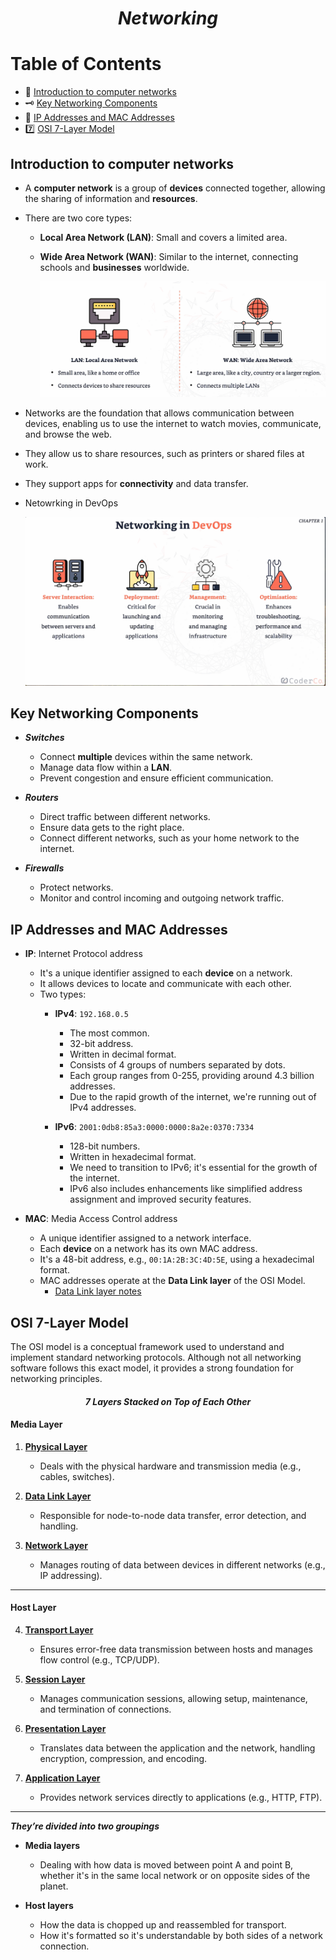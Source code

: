 <h1 align="center"><em>Networking</em></h1>

# Table of Contents

- 📖 [Introduction to computer networks](#introduction-to-computer-networks)
- 🗝️ [Key Networking Components ](#key-networking-components)
- 🔢 [IP Addresses and MAC Addresses ](#ip-addresses-and-mac-addresses )
- 7️⃣ [OSI 7-Layer Model](#osi-7-layer-model)



## Introduction to computer networks

- A **computer network** is a group of **devices** connected together, allowing the sharing of information and **resources**.

- There are two core types:
  - **Local Area Network (LAN)**: Small and covers a limited area.
  - **Wide Area Network (WAN)**: Similar to the internet, connecting schools and **businesses** worldwide.

    ![Data Link Diagram](./assets/lan-wan.png)

- Networks are the foundation that allows communication between devices, enabling us to use the internet to watch movies, communicate, and browse the web.

- They allow us to share resources, such as printers or shared files at work.

- They support apps for **connectivity** and data transfer.


- Netowrking in DevOps
  
  <img align="center">![Data Link Diagram](./assets/intro-to-computer-networking-one.png)</img>
  

## Key Networking Components 

- ***Switches***
   - Connect **multiple** devices within the same network.
   - Manage data flow within a **LAN**.
   - Prevent congestion and ensure efficient communication.

- ***Routers*** 
   - Direct traffic between different networks.
   - Ensure data gets to the right place.
   - Connect different networks, such as your home network to the internet.

- ***Firewalls***
   - Protect networks.
   - Monitor and control incoming and outgoing network traffic.


## IP Addresses and MAC Addresses

- **IP**: Internet Protocol address
   - It's a unique identifier assigned to each **device** on a network.
   - It allows devices to locate and communicate with each other.
   - Two types: 
      - **IPv4**: `192.168.0.5`
         - The most common.
         - 32-bit address.
         - Written in decimal format.
         - Consists of 4 groups of numbers separated by dots.
         - Each group ranges from 0-255, providing around 4.3 billion addresses.
         - Due to the rapid growth of the internet, we're running out of IPv4 addresses.
         
      - **IPv6**: `2001:0db8:85a3:0000:0000:8a2e:0370:7334`
         - 128-bit numbers.
         - Written in hexadecimal format.
         - We need to transition to IPv6; it's essential for the growth of the internet.
         - IPv6 also includes enhancements like simplified address assignment and improved security features.


- **MAC**: Media Access Control address
   - A unique identifier assigned to a network interface.
   - Each **device** on a network has its own MAC address.
   - It's a 48-bit address, e.g., `00:1A:2B:3C:4D:5E`, using a hexadecimal format.
   - MAC addresses operate at the **Data Link layer** of the OSI Model.
      - [Data Link layer notes](./notes/data-link-layer.md)

   
## OSI 7-Layer Model

The OSI model is a conceptual framework used to understand and implement standard networking protocols. Although not all networking software follows this exact model, it provides a strong foundation for networking principles.

<h4 align="center"><em>7 Layers Stacked on Top of Each Other</em></h4>


#### **Media Layer**

1. **[Physical Layer](./notes/physical-layer.md)**  
   - Deals with the physical hardware and transmission media (e.g., cables, switches).

2. **[Data Link Layer](./notes/data-link-layer.md)**  
   - Responsible for node-to-node data transfer, error detection, and handling.

3. **[Network Layer](./notes/network-layer.md)**  
   - Manages routing of data between devices in different networks (e.g., IP addressing).

---

#### **Host Layer**

4. **[Transport Layer](./notes/transport-layer.md)**  
   - Ensures error-free data transmission between hosts and manages flow control (e.g., TCP/UDP).

5. **[Session Layer](./notes/session-layer.md)**  
   - Manages communication sessions, allowing setup, maintenance, and termination of connections.

6. **[Presentation Layer](./notes/presentation-layer.md)**  
   - Translates data between the application and the network, handling encryption, compression, and encoding.

7. **[Application Layer](./notes/application-layer.md)**  
   - Provides network services directly to applications (e.g., HTTP, FTP).


---

***They’re divided into two groupings***

- **Media layers**
    - Dealing with how data is moved between point A and point B, whether it's in the same local network or on opposite sides of the planet.
    
- **Host layers**
    - How the data is chopped up and reassembled for transport.
    - How it's formatted so it's understandable by both sides of a network connection.
